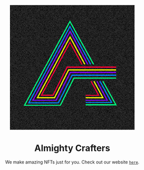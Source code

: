 <div align="center">
  	<img src="./public/pictures/AC%20Icon%20(1).png" style="image-rendering: pixelated" width="400"/>
	<h1>Almighty Crafters</h1>

We make amazing NFTs just for you. Check out our website [`here`].

[`here`]: https://shyamjayakannan.github.io/almighty-crafters
</div>